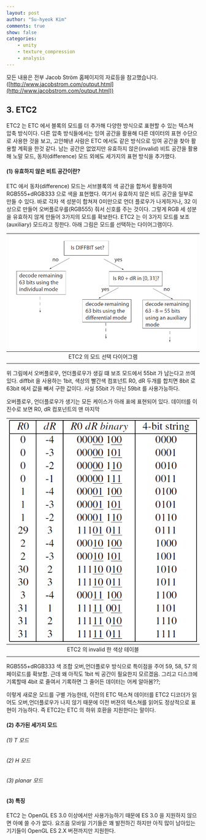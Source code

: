 ```yaml
---
layout: post
author: "Su-hyeok Kim"
comments: true
show: false
categories:
    - unity
    - texture_compression
    - analysis
---
```


모든 내용은 전부 Jacob Ström 홈페이지의 자료등을 참고했습니다.([http://www.jacobstrom.com/output.html](http://www.jacobstrom.com/output.html))

## 3\. ETC2

ETC2 는 ETC 에서 블록의 모드를 더 추가해 다양한 방식으로 표현할 수 있는 텍스쳐 압축 방식이다. 다른 압축 방식들에서는 잉여 공간을 활용해 다른 데이터의 표현 수단으로 사용한 것을 보고, 고안해낸 사람은 ETC 에서도 같은 방식으로 잉여 공간을 찾아 활용할 계획을 한것 같다. 남는 공간은 없었지만 유효하지 않은(invalid) 비트 공간을 활용해 노말 모드, 동차(difference) 모드 외에도 세가지의 표현 방식을 추가했다.

#### (1) 유효하지 않은 비트 공간이란?

ETC 에서 동차(difference) 모드는 서브블록의 색 공간을 합쳐서 활용하여 RGB555+dRGB333 으로 색을 표현했다. 여기서 유효하지 않은 비트 공간을 일부로 만들 수 있다. 바로 각자 색 성분이 합쳐져 0미만으로 언더 플로우가 나게하거나, 32 이상으로 만들어 오버플로우를(RGB555) 줘서 신호를 주는 것이다. 그렇게 RGB 세 성분을 유효하지 않게 만들어 3가지의 모드를 확보한다. ETC2 는 이 3가지 모드를 보조(auxiliary) 모드라고 칭한다. 아래 그림은 모드를 선택하는 다이어그램이다.

| ![diagram](/images/etc2_invalid_bit_diagram.png) |
| :---: |
| ETC2 의 모드 선택 다이어그램 |
| |

위 그림에서 오버플로우, 언더플로우가 생길 떄 보조 모드에서 55bit 가 남는다고 쓰여있다. diffbit 을 사용하는 1bit, 색상의 빨간색 컴포넌트 R0, dR 두개를 합치면 8bit 로 63bit 에서 값을 빼서 구한 값이다. 사실 55bit 가 아닌 59bit 를 사용가능하다.

오버플로우, 언더플로우가 생기는 모든 케이스가 아래 표에 표현되어 있다. 데이터를 이진수로 보면 R0, dR 컴포넌트의 맨 마지막

| ![diagram](/images/etc2_overflow_bit_table.png) |
| :---: |
| ETC2 의 invalid 한 색상 테이블 |
| |

RGB555+dRGB333 색 조합 오버,언더플로우 방식으로 특이점을 주어 59, 58, 57 의 페이로드를 확보함.
근데 왜 아직도 1bit 씩 공간이 필요한지 모르겠음. 그리고 디스크에 기록할때 4bit 로 줄여서 기록하면 그 줄어든 데이터는 어케 알아봄??;

이렇게 새로운 모드를 구별 가능한데, 이전의 ETC 텍스쳐 데이터를 ETC2 디코더가 읽어도 오버,언더플로우가 나지 않기 때문에 이전 버젼의 텍스쳐를 읽어도 정상적으로 표현이 가능하다. 즉 ETC2는 ETC 의 하위 호환을 지원한다는 말이다.

#### (2) 추가된 세가지 모드

###### (1) T 모드
###### (2) H 모드
###### (3) planar 모드

#### (3) 특징

ETC2 는 OpenGL ES 3.0 이상에서만 사용가능하기 때문에 ES 3.0 을 지원하지 않으면 아예 쓸 수가 없다. 요즈음 모바일 기기들은 꽤 발전하긴 하지만 아직 많이 남아있는 기기들이 OpenGL ES 2.X 버젼까지만 지원한다.
